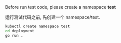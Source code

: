 Before run test code, please create a namespace **test**

运行测试代码之前, 先创建一个 namespace/test.

```bash
kubectl create namespace test
cd deployment
go run .
```
